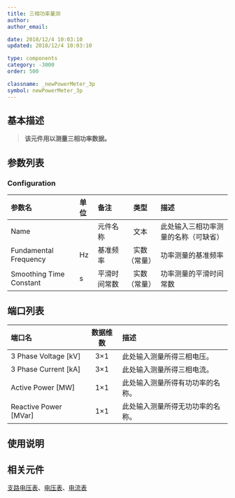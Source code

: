 ```yaml
---
title: 三相功率量测
author: 
author_email:

date: 2018/12/4 10:03:10
updated: 2018/12/4 10:03:10

type: components
category: -3000
order: 500

classname: _newPowerMeter_3p
symbol: newPowerMeter_3p
---
```

## 基本描述


> **该元件用以测量三相功率数据。**

## 参数列表
### Configuration
| 参数名 | 单位 | 备注 | 类型 | 描述 |
| :--- | :--- | :--- | :--: | :--- |
| Name |  | 元件名称 | 文本 | 此处输入三相功率测量的名称（可缺省） |
| Fundamental Frequency | Hz | 基准频率 | 实数（常量） | 功率测量的基准频率 |
| Smoothing Time Constant | s | 平滑时间常数 | 实数（常量） | 功率测量的平滑时间常数 |


## 端口列表

| 端口名 | 数据维数 | 描述 |
| :--- | :--:  | :--- |
| 3 Phase Voltage \[kV\] | 3×1 |此处输入测量所得三相电压。 |
| 3 Phase Current \[kA\] | 3×1 |此处输入测量所得三相电流。 |
| Active Power \[MW\] | 1×1 |此处输入测量所得有功功率的名称。 |
| Reactive Power \[MVar\] | 1×1 |此处输入测量所得无功功率的名称。 |

## 使用说明



## 相关元件

[支路电压表](comp_NewBranchVoltageMeter.md)、[电压表](comp_NewVoltageMeter.md)、[电流表](comp_NewCurrentMeter.md)

